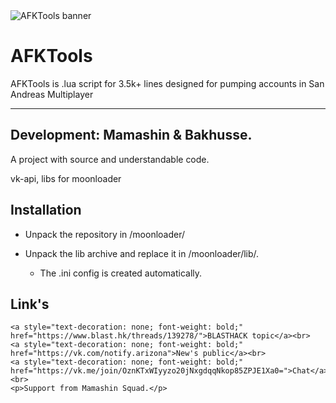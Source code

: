 <image src="/AFKTools banner.png" alt="AFKTools banner">
  
# AFKTools
AFKTools is .lua script for 3.5k+ lines designed for pumping accounts in San Andreas Multiplayer

---
## Development: Mamashin & Bakhusse. 

A project with source and understandable code. 

vk-api, libs for moonloader
  
## Installation

 - Unpack the repository in /moonloader/

  - Unpack the lib archive and replace it in /moonloader/lib/.

    - The .ini config is created automatically.

  
## Link's

    <a style="text-decoration: none; font-weight: bold;" href="https://www.blast.hk/threads/139278/">BLASTHACK topic</a><br>
    <a style="text-decoration: none; font-weight: bold;" href="https://vk.com/notify.arizona">New's public</a><br>
    <a style="text-decoration: none; font-weight: bold;" href="https://vk.me/join/OznKTxWIyyzo20jNxgdqqNkop85ZPJE1Xa0=">Chat</a><br>
    <p>Support from Mamashin Squad.</p>
  </div>
  
  
